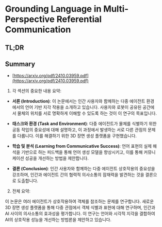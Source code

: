 # Grounding Language in Multi-Perspective Referential Communication
## TL;DR
## Summary
- [https://arxiv.org/pdf/2410.03959.pdf](https://arxiv.org/pdf/2410.03959.pdf)

1. 각 섹션의 중요한 내용 요약:

- **서론 (Introduction)**: 이 논문에서는 인간 사용자와 함께하는 다중 에이전트 환경에서의 언어 기반 지각 작용을 소개하고 있습니다. 사용자와 로봇이 공유된 공간에서 물체의 위치를 서로 명확하게 이해할 수 있도록 하는 것이 이 연구의 목표입니다.

- **태스크와 환경 (Task and Environment)**: 다중 에이전트가 물체를 식별하기 위한 공동 작업의 중요성에 대해 설명하고, 이 과정에서 발생하는 서로 다른 관점의 문제를 다룹니다. 이를 해결하기 위한 3D 장면 생성 플랫폼을 구현했습니다.

- **학습 및 분석 (Learning from Communicative Success)**: 언어 표현의 실제 해석을 기반으로 하는 피드백을 통해 언어 생성 모델을 향상시키고, 이를 통해 커뮤니케이션 성공을 개선하는 방법을 제안합니다.

- **결론 (Conclusion)**: 인간 사용자와 함께하는 다중 에이전트 상호작용의 중요성을 강조하며, 인간과 에이전트 간의 협력적 의사소통의 잠재력을 발견하는 것을 결론으로 도출합니다.

2. 전체 요약:

이 논문은 여러 에이전트가 상호작용하여 객체를 참조하는 문제를 연구합니다. 새로운 3D 장면 생성 플랫폼을 통해 다중 관점에서 객체 식별과 표현에 대해 연구하며, 인간과 AI 사이의 의사소통의 효과성을 평가합니다. 이 연구는 언어와 시각적 지각을 결합하여 AI의 상호작용 성능을 개선하는 방법론을 제안하고 있습니다.